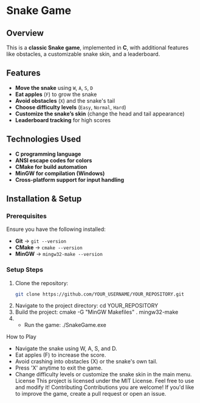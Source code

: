 # Snake Game

##  Overview
This is a **classic Snake game**, implemented in **C**, with additional features like obstacles, a customizable snake skin, and a leaderboard.

##  Features
- **Move the snake** using `W`, `A`, `S`, `D`
- **Eat apples** (`F`) to grow the snake
- **Avoid obstacles** (`X`) and the snake's tail
- **Choose difficulty levels** (`Easy`, `Normal`, `Hard`)
- **Customize the snake’s skin** (change the head and tail appearance)
- **Leaderboard tracking** for high scores

##  Technologies Used
- **C programming language**
- **ANSI escape codes for colors**
- **CMake for build automation**
- **MinGW for compilation (Windows)**
- **Cross-platform support for input handling**

##  Installation & Setup
### **Prerequisites**
Ensure you have the following installed:
- **Git** → `git --version`
- **CMake** → `cmake --version`
- **MinGW** → `mingw32-make --version`

### **Setup Steps**
1. Clone the repository:
   ```sh
   git clone https://github.com/YOUR_USERNAME/YOUR_REPOSITORY.git
2. Navigate to the project directory:
   cd YOUR_REPOSITORY
3. Build the project:
   cmake -G "MinGW Makefiles" .
mingw32-make
4. - Run the game:
   ./SnakeGame.exe

 How to Play
- Navigate the snake using W, A, S, and D.
- Eat apples (F) to increase the score.
- Avoid crashing into obstacles (X) or the snake's own tail.
- Press 'X' anytime to exit the game.
- Change difficulty levels or customize the snake skin in the main menu.
  License
This project is licensed under the MIT License. Feel free to use and modify it!
  Contributing
Contributions you are welcome! If you'd like to improve the game, create a pull request or open an issue.
